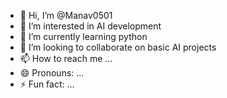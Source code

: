 - 👋 Hi, I’m @Manav0501
- 👀 I’m interested in AI development
- 🌱 I’m currently learning python
- 💞️ I’m looking to collaborate on basic AI projects
- 📫 How to reach me ...
- 😄 Pronouns: ...
- ⚡ Fun fact: ...

<!---
Manav0501/Manav0501 is a ✨ special ✨ repository because its `README.md` (this file) appears on your GitHub profile.
You can click the Preview link to take a look at your changes.
--->
